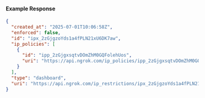 <!-- Code generated for API Clients. DO NOT EDIT. -->

#### Example Response

```json
{
  "created_at": "2025-07-01T10:06:58Z",
  "enforced": false,
  "id": "ipx_2zGjgzoYds1a4fPLN21xU6DK7aw",
  "ip_policies": [
    {
      "id": "ipp_2zGjgxsqtvDOmZhM0GQFolehUos",
      "uri": "https://api.ngrok.com/ip_policies/ipp_2zGjgxsqtvDOmZhM0GQFolehUos"
    }
  ],
  "type": "dashboard",
  "uri": "https://api.ngrok.com/ip_restrictions/ipx_2zGjgzoYds1a4fPLN21xU6DK7aw"
}
```
